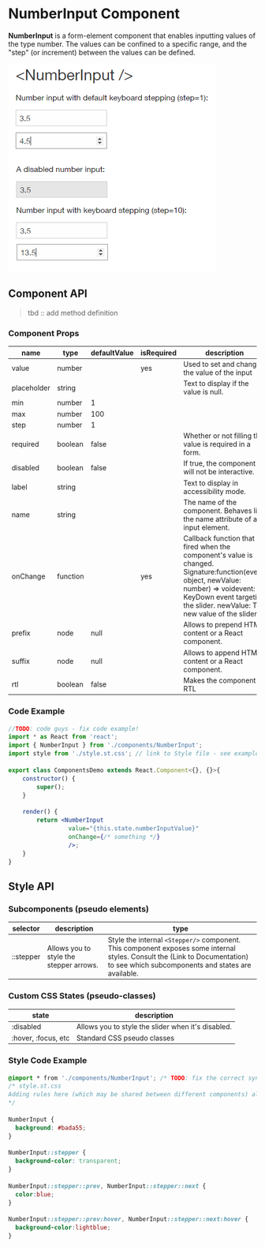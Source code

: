 # NumberInput Component

**NumberInput** is a form-element component that enables inputting values of the type number. The values can be confined to a specific range, and the "step" (or increment) between the values can be defined.

![NumberInput examples](./assets/numberInput.png)

## Component API

> tbd :: add method definition

### Component Props

| name        | type                                  | defaultValue | isRequired | description                              |
| ----------- | ------------------------------------- | ------------ | ---------- | ---------------------------------------- |
| value       | number |              | yes        | Used to set and change the value of the input |
| placeholder | string  |              |            | Text to display if the value is null.     |
| min         | number  | 1            |            |                                          |
| max         | number  | 100          |            |                                          |
| step        | number  | 1            |            |                                          |
| required    | boolean    | false        |            | Whether or not filling the value is required in a form. |
| disabled    | boolean    | false        |            | If true, the component will not be interactive. |
| label       | string  |              |            | Text to display in accessibility mode.   |
| name        | string  |              |            | The name of the component. Behaves like the name attribute of an input element. |
| onChange    | function |              | yes        | Callback function that is fired when the component's value is changed. Signature:function(event: object, newValue: number) => voidevent: KeyDown event targeting the slider. newValue: The new value of the slider. |
| prefix      | node    | null         |            | Allows to prepend HTML content or a React component. |
| suffix      | node    | null         |            | Allows to append HTML content or a React component. |
| rtl         | boolean    | false     |            | Makes the component RTL                  |

### Code Example

```jsx
//TODO: code guys - fix code example!
import * as React from 'react';
import { NumberInput } from './components/NumberInput';
import style from './style.st.css'; // link to Style file - see examples of style files below

export class ComponentsDemo extends React.Component<{}, {}>{
    constructor() {
        super();
    }

    render() {
        return <NumberInput 
        		 value="{this.state.numberInputValue}"
                 onChange={/* something */} 
                 />;
    }
}
```

## Style API

### Subcomponents (pseudo elements)

| selector   | description                              | type                                     |
| ---------- | ---------------------------------------- | ---------------------------------------- |
| ::stepper | Allows you to style the stepper arrows. | Style the internal `<Stepper/>` component. This component exposes some internal styles. Consult the (Link to Documentation) to see which subcomponents and states are available. |

### Custom CSS States (pseudo-classes)

| state                          | description                              |
| ------------------------------ | ---------------------------------------- |
| :disabled           | Allows you to style the slider when it's disabled. |
| :hover, :focus, etc | Standard CSS pseudo classes              |


### Style Code Example

```css
@import * from './components/NumberInput'; /* TODO: fix the correct syntax */
/* style.st.css 
Adding rules here (which may be shared between different components) allows us to 	    override specific parts; or even change the whole theme
*/

NumberInput {
  background: #bada55;
}

NumberInput::stepper {
  background-color: transparent;
}

NumberInput::stepper::prev, NumberInput::stepper::next {
  color:blue;
}

NumberInput::stepper::prev:hover, NumberInput::stepper::next:hover {
  background-color:lightblue;
}
```
